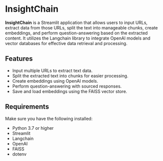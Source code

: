 # InsightChain

**InsightChain** is a Streamlit application that allows users to input URLs, extract data from those URLs, split the text into manageable chunks, create embeddings, and perform question-answering based on the extracted content. It utilizes the Langchain library to integrate OpenAI models and vector databases for effective data retrieval and processing.

## Features

- Input multiple URLs to extract text data.
- Split the extracted text into chunks for easier processing.
- Create embeddings using OpenAI models.
- Perform question-answering with sourced responses.
- Save and load embeddings using the FAISS vector store.

## Requirements

Make sure you have the following installed:
- Python 3.7 or higher
- Streamlit
- Langchain
- OpenAI
- FAISS
- dotenv


